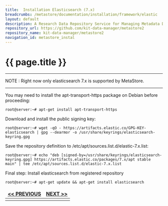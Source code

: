 ```yaml
---
title:  Installation Elasticsearch (7.x)
breadcrumbs: /metastore/documentation/installation/framework/elastic
layout: default
description: A Research Data Repository Service for Managing Metadata Documents based on JSON or XML.
repository_url: https://github.com/kit-data-manager/metastore2
repository_name: kit-data-manager/metastore2
navigation_id: metastore_instal
---
```


# {{ page.title }} 
--- 
NOTE
: Right now only elasticsearch 7.x is supported by MetaStore.

--- 

You may need to install the apt-transport-https package on Debian before proceeding:
```
root@server:~# apt-get install apt-transport-https
```

Download and install the public signing key:

```
root@server:~# wget -qO - https://artifacts.elastic.co/GPG-KEY-elasticsearch | gpg --dearmor -o /usr/share/keyrings/elasticsearch-keyring.gpg
```

Save the repository definition to /etc/apt/sources.list.d/elastic-7.x.list:

```
root@server:~# echo "deb [signed-by=/usr/share/keyrings/elasticsearch-keyring.gpg] https://artifacts.elastic.co/packages/7.x/apt stable main" | tee /etc/apt/sources.list.d/elastic-7.x.list
```
Final step: Install elasticsearch from registered repository
```
root@server:~# apt-get update && apt-get install elasticsearch
```

<style>
td, th {
   border: none!important;
}
</style>
| [<< PREVIOUS](setup-server.html)|[NEXT >>](manage-elasticsearch.html)|
|:----|----:|
| | |
